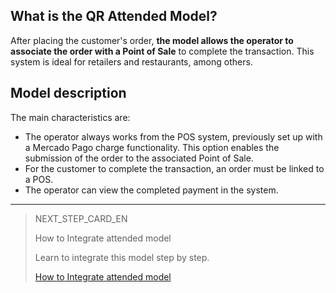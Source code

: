 ## What is the QR Attended Model?

After placing the customer's order, **the model allows the operator to associate the order with a Point of Sale** to complete the transaction.
This system is ideal for retailers and restaurants, among others.


## Model description

The main characteristics are:

- The operator always works from the POS system, previously set up with a Mercado Pago charge functionality. This option enables the submission of the order to the associated Point of Sale.
- For the customer to complete the transaction, an order must be linked to a POS.
- The operator can view the completed payment in the system.


---

> NEXT_STEP_CARD_EN
>
> How to Integrate attended model
>
> Learn to integrate this model step by step.
>
> [How to Integrate attended model](ttps://www.mercadopago[FAKER][URL][DOMAIN]/developers/en/docs/qr-code/qr-attended-model/integration)
